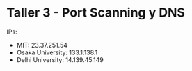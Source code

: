 # Taller 3 - Port Scanning y DNS

IPs:

- MIT: 23.37.251.54
- Osaka University: 133.1.138.1
- Delhi University: 14.139.45.149